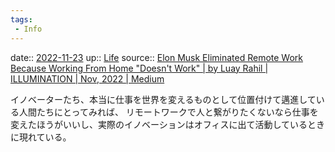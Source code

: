 ```yaml
---
tags:
 - Info
---
```


date:: [2022-11-23](/Daily_Note/2022-11-23.md)
up:: [Life](../Bar/Novel/Chaos/Life.md)
source:: [Elon Musk Eliminated Remote Work Because Working From Home "Doesn't Work" | by Luay Rahil | ILLUMINATION | Nov, 2022 | Medium](https://medium.com/illumination/elon-musk-eliminated-remote-work-becuase-working-from-home-doesnt-work-1b8a3ab54c3)

イノベーターたち、本当に仕事を世界を変えるものとして位置付けて邁進している人間たちにとってみれば、
リモートワークで人と繋がりたくないなら仕事を変えたほうがいいし、実際のイノベーションはオフィスに出て活動しているときに現れている。